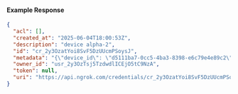 <!-- Code generated for API Clients. DO NOT EDIT. -->

#### Example Response

```json
{
  "acl": [],
  "created_at": "2025-06-04T18:00:53Z",
  "description": "device alpha-2",
  "id": "cr_2y3OzatYoi8SvF5DzUUcmPSoysJ",
  "metadata": "{\"device_id\": \"d5111ba7-0cc5-4ba3-8398-e6c79e4e89c2\"}",
  "owner_id": "usr_2y3OzTsj5TzdwdlICEjO5tC9NzA",
  "token": null,
  "uri": "https://api.ngrok.com/credentials/cr_2y3OzatYoi8SvF5DzUUcmPSoysJ"
}
```
